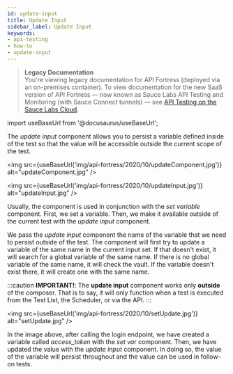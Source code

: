 ```yaml
---
id: update-input
title: Update Input
sidebar_label: Update Input
keywords:
- api-testing
- how-to
- update-input
---
```


<head>
  <meta name="robots" content="noindex" />
</head>

> **Legacy Documentation**<br/>You're viewing legacy documentation for API Fortress (deployed via an on-premises container). To view documentation for the new SaaS version of API Fortress &#8212; now known as Sauce Labs API Testing and Monitoring (with Sauce Connect tunnels) &#8212; see [API Testing on the Sauce Labs Cloud](/api-testing/).

import useBaseUrl from '@docusaurus/useBaseUrl';

The _update input_ component allows you to persist a variable defined inside of the test so that the value will be accessible outside the current scope of the test.

<img src={useBaseUrl('img/api-fortress/2020/10/updateComponent.jpg')} alt="updateComponent.jpg" />

<img src={useBaseUrl('img/api-fortress/2020/10/updateInput.jpg')} alt="updateInput.jpg" />

Usually, the component is used in conjunction with the _set variable_ component. First, we set a variable. Then, we make it available outside of the current test with the _update input_ component.

We pass the _update input_ component the name of the variable that we need to persist outside of the test. The component will first try to update a variable of the same name in the current input set. If that doesn't exist, it will search for a global variable of the same name. If there is no global variable of the same name, it will check the vault. If the variable doesn't exist there, it will create one with the same name.

:::caution **IMPORTANT!**:
The **update input** component works only **outside** of the composer. That is to say, it will only function when a test is executed from the Test List, the Scheduler, or via the API.
:::

<img src={useBaseUrl('img/api-fortress/2020/10/setUpdate.jpg')} alt="setUpdate.jpg" />

In the image above, after calling the login endpoint, we have created a variable called _access_token_ with the _set var_ component. Then, we have updated the value with the _update input_ component. In doing so, the value of the variable will persist throughout and the value can be used in follow-on tests.
